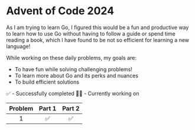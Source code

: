 # Advent of Code 2024

As I am trying to learn Go, I figured this would be a fun and productive way to learn how to use Go without having to follow a guide or spend time reading a book, which I have found to be not so efficient for learning a new language!

While working on these daily problems, my goals are:
 - To have fun while solving challenging problems!
 - To learn more about Go and its perks and nuances
 - To build efficient solutions

✅  - Successfully completed
👨‍💻 - Currently working on

| Problem | Part 1 | Part 2 |
|:--:|:--:|:--:|
| 1 | ✅ | ✅ |

